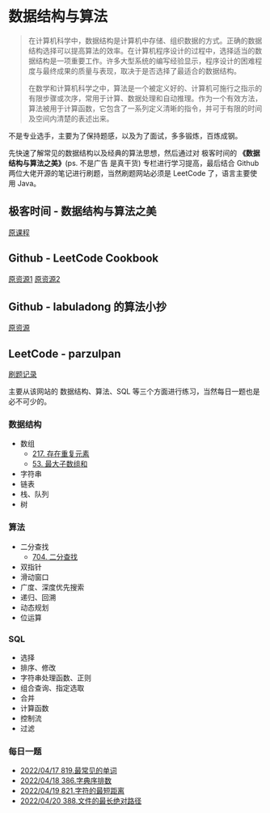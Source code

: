 # 数据结构与算法

> 在计算机科学中，数据结构是计算机中存储、组织数据的方式。正确的数据结构选择可以提高算法的效率。在计算机程序设计的过程中，选择适当的数据结构是一项重要工作。许多大型系统的编写经验显示，程序设计的困难程度与最终成果的质量与表现，取决于是否选择了最适合的数据结构。
>
> 在数学和计算机科学之中，算法是一个被定义好的、计算机可施行之指示的有限步骤或次序，常用于计算、数据处理和自动推理。作为一个有效方法，算法被用于计算函数，它包含了一系列定义清晰的指令，并可于有限的时间及空间内清楚的表述出来。

不是专业选手，主要为了保持题感，以及为了面试，多多锻炼，百炼成钢。

先快速了解常见的数据结构以及经典的算法思想，然后通过对 极客时间的 **《数据结构与算法之美》**(ps. 不是广告 是真干货) 专栏进行学习提高，最后结合 Github 两位大佬开源的笔记进行刷题，当然刷题网站必须是 LeetCode 了，语言主要使用 Java。

## 极客时间 - 数据结构与算法之美

[原课程](https://time.geekbang.org/column/intro/100017301)

## Github - LeetCode Cookbook

[原资源1](https://books.halfrost.com/leetcode/)
[原资源2](https://leetcode-cn.com/leetbook/detail/leetcode-cookbook/)

## Github - labuladong 的算法小抄

[原资源](https://labuladong.github.io/algo/)

## LeetCode - parzulpan

[刷题记录](https://leetcode-cn.com/u/parzulpan/)

主要从该网站的 数据结构、算法、SQL 等三个方面进行练习，当然每日一题也是必不可少的。

### 数据结构

* 数组
  * [217. 存在重复元素](LeetCode/src/cn/parzulpan/code/datastructure/Solution217.java)
  * [53. 最大子数组和](LeetCode/src/cn/parzulpan/code/datastructure/Solution53.java)
* 字符串
* 链表
* 栈、队列
* 树

### 算法

* 二分查找
  * [704. 二分查找](LeetCode/src/cn/parzulpan/code/algorithm/Solution704.java)
* 双指针
* 滑动窗口
* 广度、深度优先搜索
* 递归、回溯
* 动态规划
* 位运算

### SQL

* 选择
* 排序、修改
* 字符串处理函数、正则
* 组合查询、指定选取
* 合并
* 计算函数
* 控制流
* 过滤

### 每日一题

* [2022/04/17 819.最常见的单词](LeetCode/src/cn/parzulpan/code/questionoftheday/Solution819.java)
* [2022/04/18 386.字典序排数](LeetCode/src/cn/parzulpan/code/questionoftheday/Solution386.java)
* [2022/04/19 821.字符的最短距离](LeetCode/src/cn/parzulpan/code/questionoftheday/Solution821.java)
* [2022/04/20 388.文件的最长绝对路径](LeetCode/src/cn/parzulpan/code/questionoftheday/Solution388.java)
